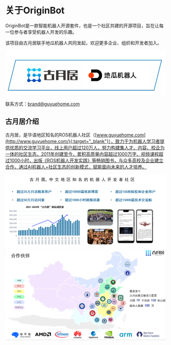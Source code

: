 # **关于OriginBot** 

OriginBot是一款智能机器人开源套件，也是一个社区共建的开源项目，旨在让每一位参与者享受机器人开发的乐趣。



该项目由古月居联手地瓜机器人共同发起，欢迎更多企业、组织和开发者加入。

![gyh_dr](../assets/img/gyh_dr.png)



联系方式：<font color='green'>brand@guyuehome.com</font>



## **古月居介绍**

古月居，是华语地区知名的ROS机器人社区（[www.guyuehome.com](http://www.guyuehome.com/){:target="_blank"}），致力于为机器人学习者提供优质的交流学习平台，线上用户超过120万人，努力构建集人才、内容、校企为一体的社区生态，2011年创建至今，累积高质量内容超过1000万字、视频课程超过1000小时，出版《ROS机器人开发实践》等畅销图书，与众多高校及企业建立合作，通过AI机器人+社区生态的创新模式，赋能面向未来的人才培养。 

![20220904153219](./assets/img/20220904153219.jpg)
![202409130000](./assets/img/202409130000.jpg)


